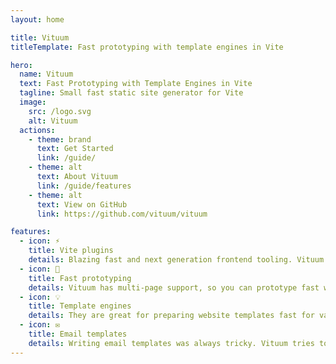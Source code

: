 ```yaml
---
layout: home

title: Vituum
titleTemplate: Fast prototyping with template engines in Vite

hero:
  name: Vituum
  text: Fast Prototyping with Template Engines in Vite
  tagline: Small fast static site generator for Vite
  image:
    src: /logo.svg
    alt: Vituum
  actions:
    - theme: brand
      text: Get Started
      link: /guide/
    - theme: alt
      text: About Vituum
      link: /guide/features
    - theme: alt
      text: View on GitHub
      link: https://github.com/vituum/vituum

features:
  - icon: ⚡️
    title: Vite plugins
    details: Blazing fast and next generation frontend tooling. Vituum adds various handy plugins for Vite.
  - icon: 🚀️️
    title: Fast prototyping
    details: Vituum has multi-page support, so you can prototype fast with various template engines.
  - icon: 💡
    title: Template engines
    details: They are great for preparing website templates fast for various backend integrations.
  - icon: ✉️ 
    title: Email templates
    details: Writing email templates was always tricky. Vituum tries to make it easier for you.
---
```

